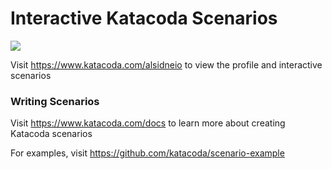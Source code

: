 # Interactive Katacoda Scenarios

[![](http://shields.katacoda.com/katacoda/alsidneio/count.svg)](https://www.katacoda.com/alsidneio "Get your profile on Katacoda.com")

Visit https://www.katacoda.com/alsidneio to view the profile and interactive scenarios

### Writing Scenarios
Visit https://www.katacoda.com/docs to learn more about creating Katacoda scenarios

For examples, visit https://github.com/katacoda/scenario-example
